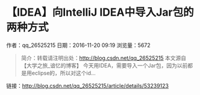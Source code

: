 # 【IDEA】向IntelliJ IDEA中导入Jar包的两种方式
作者：qq_26525215
日期：2016-11-20 09:19
浏览量：5672
> 简介：转载请注明出处：http://blog.csdn.net/qq_26525215
本文源自【大学之旅_谙忆的博客】
今天用IDEA，需要导入一个Jar包，因为以前都是用eclipse的，所以对这个id...

 链接：http://blog.csdn.net/qq_26525215/article/details/53239123
